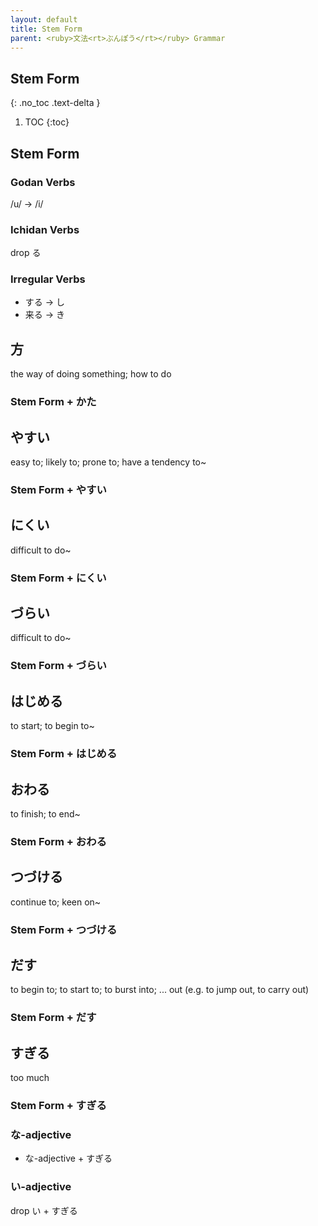 ```yaml
---
layout: default
title: Stem Form
parent: <ruby>文法<rt>ぶんぽう</rt></ruby> Grammar
---
```


## Stem Form
{: .no_toc .text-delta }

1. TOC
{:toc}

## Stem Form

### Godan Verbs
/u/ → /i/

### Ichidan Verbs
drop る

### Irregular Verbs
-	する → し
-	来る → き

## 方
the way of doing something; how to do
### Stem Form + かた

## やすい
easy to; likely to; prone to; have a tendency to~
### Stem Form + やすい

## にくい
difficult to do~
### Stem Form + にくい

## づらい
difficult to do~
### Stem Form + づらい

## はじめる
to start; to begin to~
### Stem Form + はじめる

## おわる
to finish; to end~
### Stem Form + おわる

## つづける
continue to; keen on~
### Stem Form + つづける

## だす
to begin to; to start to; to burst into; ... out (e.g. to jump out, to carry out)​
### Stem Form + だす

## すぎる
too much
### Stem Form + すぎる
### な-adjective
- な-adjective + すぎる
### い-adjective
drop い + すぎる
